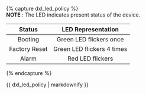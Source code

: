 {% capture dxl_led_policy %}  
**NOTE** : The LED indicates present status of the device.

|      Status      |  LED Representation  |
|:----------------:|:--------------------:|
|     Booting      |  Green LED flickers once   |
|  Factory Reset   | Green LED flickers 4 times |
|      Alarm       |     Red LED flickers     |

{% endcapture %}
<div class="notice">{{ dxl_led_policy | markdownify }}</div>
